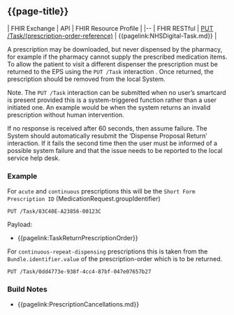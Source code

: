 ## {{page-title}}

| FHIR Exchange | API | FHIR Resource Profile |
|--
| FHIR RESTful  | [PUT /Task/(prescription-order-reference)](https://digital.nhs.uk/developer/api-catalogue/electronic-prescription-service-fhir#api-Dispensing-return) | {{pagelink:NHSDigital-Task.md}} |

A prescription may be downloaded, but never dispensed by the pharmacy, for example if the pharmacy cannot supply the prescribed medication items. To allow the patient to visit a different dispenser the prescription must be returned to the EPS using the `PUT /Task` interaction . Once returned, the prescription should be removed from the local System.

Note. The `PUT /Task` interaction can be submitted when no user’s smartcard is present provided this is a system-triggered function rather than a user initiated one. An example would be when the system returns an invalid prescription without human intervention. 

If no response is received after 60 seconds, then assume failure. The System should automatically resubmit the ‘Dispense Proposal Return’ interaction. If it fails the second time then the user must be informed of a possible system failure and that the issue needs to be reported to the local service help desk.

### Example

For `acute` and `continuous` prescriptions this will be the `Short Form Prescription ID` (MedicationRequest.groupIdentifier)

`PUT /Task/83C40E-A23856-00123C`

Payload:

- {{pagelink:TaskReturnPrescriptionOrder}} 

For `continuous-repeat-dispensing` prescriptions this is taken from the `Bundle.identifier.value` of the prescription-order which is to be returned.

`PUT /Task/0dd4773e-938f-4cc4-87bf-047e07657b27`

### Build Notes

- {{pagelink:PrescriptionCancellations.md}}

